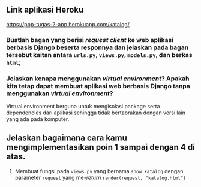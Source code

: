 ## Link aplikasi Heroku
https://pbp-tugas-2-app.herokuapp.com/katalog/

### Buatlah bagan yang berisi *request client* ke web aplikasi berbasis Django beserta responnya dan jelaskan pada bagan tersebut kaitan antara `urls.py`, `views.py`, `models.py`, dan berkas `html`;

### Jelaskan kenapa menggunakan *virtual environment*? Apakah kita tetap dapat membuat aplikasi web berbasis Django tanpa menggunakan *virtual environment*?
Virtual environment berguna untuk mengisolasi package serta dependencies dari aplikasi sehingga tidak bertabrakan dengan versi lain yang ada pada komputer.

## Jelaskan bagaimana cara kamu mengimplementasikan poin 1 sampai dengan 4 di atas.
1. Membuat fungsi pada `views.py` yang bernama `show katalog` dengan parameter `request` yang me-*return* `render(request, "katalog.html")`
